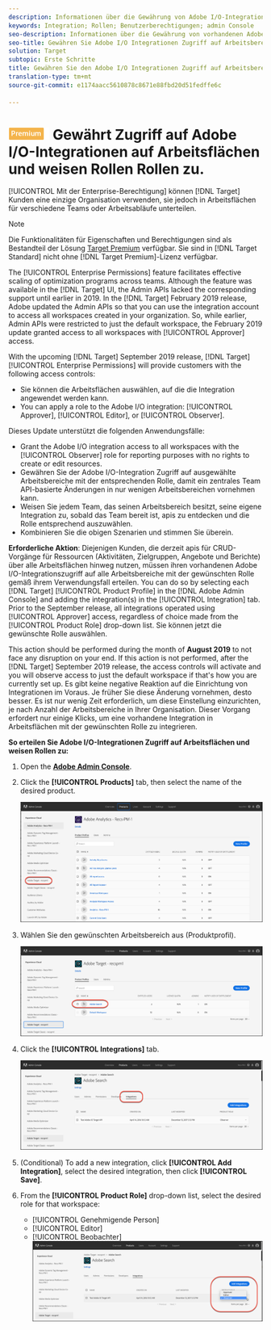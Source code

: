 ```yaml
---
description: Informationen über die Gewährung von Adobe I/O-Integrationen auf alle Arbeitsbereiche mit der gewünschten Rolle.
keywords: Integration; Rollen; Benutzerberechtigungen; admin Console
seo-description: Informationen über die Gewährung von vorhandenen Adobe I/O-Integrationen auf alle Arbeitsbereiche mit der gewünschten Rolle in Adobe Target
seo-title: Gewähren Sie Adobe I/O Integrationen Zugriff auf Arbeitsbereiche und weisen Sie ihnen Rollen in Adobe Target zu.
solution: Target
subtopic: Erste Schritte
title: Gewähren Sie den Adobe I/O Integrationen Zugriff auf Arbeitsbereiche und weisen Sie Rollen zu.
translation-type: tm+mt
source-git-commit: e1174aacc5610878c8671e88fbd20d51fedffe6c

---
```



# ![PREMIUM](/help/assets/premium.png) Gewährt Zugriff auf Adobe I/O-Integrationen auf Arbeitsflächen und weisen Rollen Rollen zu.

[!UICONTROL Mit der Enterprise-Berechtigung] können [!DNL Target] Kunden eine einzige Organisation verwenden, sie jedoch in Arbeitsflächen für verschiedene Teams oder Arbeitsabläufe unterteilen.

>[!NOTE]
>
>Die Funktionalitäten für Eigenschaften und Berechtigungen sind als Bestandteil der Lösung [Target Premium](/help/c-intro/intro.md#premium) verfügbar. Sie sind in [!DNL Target Standard] nicht ohne [!DNL Target Premium]-Lizenz verfügbar.

The [!UICONTROL Enterprise Permissions] feature facilitates effective scaling of optimization programs across teams. Although the feature was available in the [!DNL Target] UI, the Admin APIs lacked the corresponding support until earlier in 2019. In the [!DNL Target] February 2019 release, Adobe updated the Admin APIs so that you can use the integration account to access all workspaces created in your organization. So, while earlier, Admin APIs were restricted to just the default workspace, the February 2019 update granted access to all workspaces with [!UICONTROL Approver] access.

With the upcoming [!DNL Target] September 2019 release, [!DNL Target] [!UICONTROL Enterprise Permissions] will provide customers with the following access controls:

* Sie können die Arbeitsflächen auswählen, auf die die Integration angewendet werden kann.
* You can apply a role to the Adobe I/O integration: [!UICONTROL Approver], [!UICONTROL Editor], or [!UICONTROL Observer].

Dieses Update unterstützt die folgenden Anwendungsfälle:

* Grant the Adobe I/O integration access to all workspaces with the [!UICONTROL Observer] role for reporting purposes with no rights to create or edit resources.
* Gewähren Sie der Adobe I/O-Integration Zugriff auf ausgewählte Arbeitsbereiche mit der entsprechenden Rolle, damit ein zentrales Team API-basierte Änderungen in nur wenigen Arbeitsbereichen vornehmen kann.
* Weisen Sie jedem Team, das seinen Arbeitsbereich besitzt, seine eigene Integration zu, sobald das Team bereit ist, apis zu entdecken und die Rolle entsprechend auszuwählen.
* Kombinieren Sie die obigen Szenarien und stimmen Sie überein.

**Erforderliche Aktion**: Diejenigen Kunden, die derzeit apis für CRUD-Vorgänge für Ressourcen (Aktivitäten, Zielgruppen, Angebote und Berichte) über alle Arbeitsflächen hinweg nutzen, müssen ihren vorhandenen Adobe I/O-Integrationszugriff auf alle Arbeitsbereiche mit der gewünschten Rolle gemäß ihrem Verwendungsfall erteilen. You can do so by selecting each [!DNL Target] [!UICONTROL Product Profile] in the [!DNL Adobe Admin Console] and adding the integration(s) in the [!UICONTROL Integration] tab. Prior to the September release, all integrations operated using [!UICONTROL Approver] access, regardless of choice made from the [!UICONTROL Product Role] drop-down list. Sie können jetzt die gewünschte Rolle auswählen.

This action should be performed during the month of **August 2019** to not face any disruption on your end. If this action is not performed, after the [!DNL Target] September 2019 release, the access controls will activate and you will observe access to just the default workspace if that's how you are currently set up. Es gibt keine negative Reaktion auf die Einrichtung von Integrationen im Voraus. Je früher Sie diese Änderung vornehmen, desto besser. Es ist nur wenig Zeit erforderlich, um diese Einstellung einzurichten, je nach Anzahl der Arbeitsbereiche in Ihrer Organisation. Dieser Vorgang erfordert nur einige Klicks, um eine vorhandene Integration in Arbeitsflächen mit der gewünschten Rolle zu integrieren.

**So erteilen Sie Adobe I/O-Integrationen Zugriff auf Arbeitsflächen und weisen Rollen zu:**

1. Open the **[Adobe Admin Console](https://adminconsole.adobe.com)**.

1. Click the **[!UICONTROL Products]** tab, then select the name of the desired product.

   ![Produkt in Adobe Admin Console auswählen](/help/administrating-target/c-user-management/property-channel/assets/io-choose-product.png)

1. Wählen Sie den gewünschten Arbeitsbereich aus (Produktprofil).

   ![Produktprofil auswählen](/help/administrating-target/c-user-management/property-channel/assets/io-select-product-profile.png)

1. Click the **[!UICONTROL Integrations]** tab.

   ![Integrations-Registerkarte](/help/administrating-target/c-user-management/property-channel/assets/integrations-tab.png)

1. (Conditional) To add a new integration, click **[!UICONTROL Add Integration]**, select the desired integration, then click **[!UICONTROL Save]**.

1. From the **[!UICONTROL Product Role]** drop-down list, select the desired role for that workspace:

   * [!UICONTROL Genehmigende Person]
   * [!UICONTROL Editor]
   * [!UICONTROL Beobachter]
   ![Rolle "Produktprofil" wählen](/help/administrating-target/c-user-management/property-channel/assets/product-profile-role.png)
